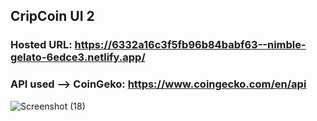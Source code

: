 ## CripCoin UI 2

### Hosted URL: https://6332a16c3f5fb96b84babf63--nimble-gelato-6edce3.netlify.app/


### API used --> CoinGeko: https://www.coingecko.com/en/api 

![Screenshot (18)](https://user-images.githubusercontent.com/96884049/192460157-a73bb60b-6ecd-470a-be8f-98b2d2bdb4c2.png)
